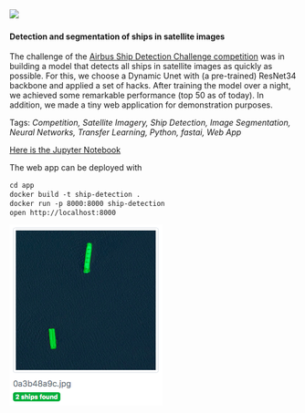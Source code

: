 <img width=100 src="https://upload.wikimedia.org/wikipedia/de/thumb/f/fe/Airbus_Logo.svg/2000px-Airbus_Logo.svg.png"/>

#### Detection and segmentation of ships in satellite images

The challenge of the [Airbus Ship Detection Challenge competition](https://www.kaggle.com/c/airbus-ship-detection) was in building a model that detects all ships in satellite images as quickly as possible. For this, we choose a Dynamic Unet with (a pre-trained) ResNet34 backbone and applied a set of hacks. After training the model over a night, we achieved some remarkable performance (top 50 as of today). In addition, we made a tiny web application for demonstration purposes.

Tags: *Competition, Satellite Imagery, Ship Detection, Image Segmentation, Neural Networks, Transfer Learning, Python, fastai, Web App*

[Here is the Jupyter Notebook](https://nbviewer.jupyter.org/github/polakowo/mlprojects/blob/master/airbus-ship-segmentation/airbus-ship-segmentation.ipynb)

The web app can be deployed with
```
cd app
docker build -t ship-detection .
docker run -p 8000:8000 ship-detection
open http://localhost:8000
```

![Web app screenshot](app.png)
